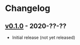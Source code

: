 # Changelog

## [v0.1.0](https://github.com/56quarters/roger/tree/0.1.0) - 2020-??-??

* Initial release (not yet released)
